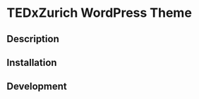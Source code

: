 TEDxZurich WordPress Theme
==========================

Description
-----------

Installation
------------

Development
-----------

